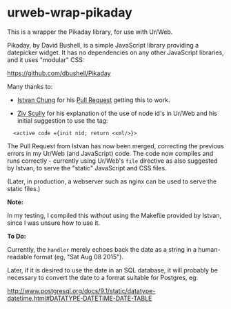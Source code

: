 # urweb-wrap-pikaday

This is a wrapper the Pikaday library, for use with Ur/Web.

Pikaday, by David Bushell, is a simple JavaScript library providing a datepicker widget. It has no dependencies on any other JavaScript libraries, and it uses "modular" CSS: 

  https://github.com/dbushell/Pikaday

Many thanks to:

- [Istvan Chung](http://www.impredicative.com/pipermail/ur/2015-August/002165.html) for his [Pull Request](https://github.com/StefanScott/urweb-pikaday/pull/1) getting this to work. 

- [Ziv Scully](http://www.impredicative.com/pipermail/ur/2015-August/002162.html) for his explanation of the use of node id's in Ur/Web and his initial suggestion to use the tag:
```
  <active code ={init nid; return <xml/>}>
```
The Pull Request from Istvan has now been merged, correcting the previous errors in my Ur/Web (and JavaScript) code. The code now compiles and runs correctly - currently using Ur/Web's `file` directive as also suggested by Istvan, to serve the "static" JavaScript and CSS files.

(Later, in production, a webserver such as nginx can be used to serve the static files.)

**Note:**

In my testing, I compiled this *without* using the Makefile provided by Istvan, since I was unsure how to use it.

**To Do:**

Currently, the `handler` merely echoes back the date as a string in a human-readable format (eg, "Sat Aug 08 2015"). 

Later, if it is desired to use the date in an SQL database, it will probably be necessary to convert the date to a format suitable for Postgres, eg:

  http://www.postgresql.org/docs/9.1/static/datatype-datetime.html#DATATYPE-DATETIME-DATE-TABLE


